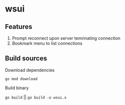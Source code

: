 # wsui

## Features 
1. Prompt reconnect upon server temrinating connection
2. Bookmark menu to list connections

## Build sources 
Download dependencies 

`go mod download`

Build binary

`go build` || `go build -o wsui.x`